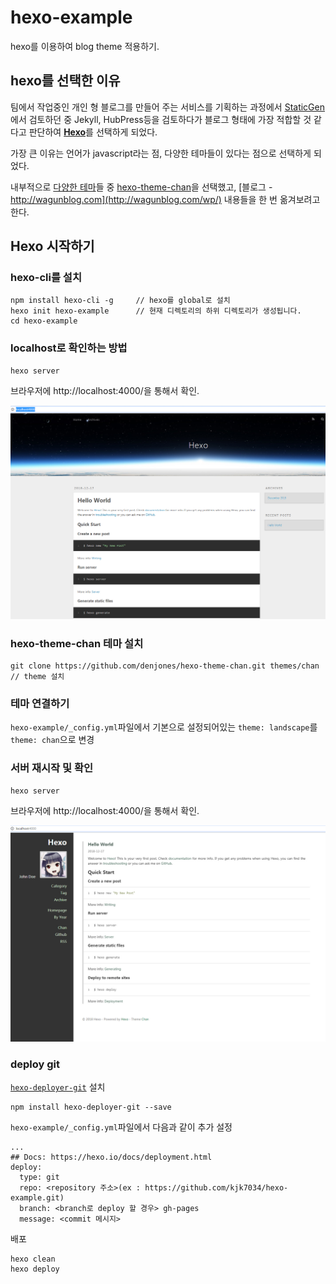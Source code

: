 # hexo-example

hexo를 이용하여 blog theme 적용하기.

## hexo를 선택한 이유

팀에서 작업중인 개인 형 블로그를 만들어 주는 서비스를 기획하는 과정에서 [StaticGen](https://www.staticgen.com/)에서 검토하던 중 Jekyll, HubPress등을 검토하다가 블로그 형태에 가장 적합할 것 같다고 판단하여 [**Hexo**](https://www.staticgen.com/hexo)를 선택하게 되었다.

가장 큰 이유는 언어가 javascript라는 점, 다양한 테마들이 있다는 점으로 선택하게 되었다.

내부적으로 [다양한 테마](https://hexo.io/themes/)들 중 [hexo-theme-chan](https://github.com/denjones/hexo-theme-chan)을 선택했고, [블로그 - http://wagunblog.com](http://wagunblog.com/wp/) 내용들을 한 번 옮겨보려고 한다.

## Hexo 시작하기

### hexo-cli를 설치

```
npm install hexo-cli -g		// hexo를 global로 설치
hexo init hexo-example		// 현재 디렉토리의 하위 디렉토리가 생성됩니다.
cd hexo-example
```

### localhost로 확인하는 방법

```
hexo server
```

브라우저에 http://localhost:4000/을 통해서 확인.

![Hexo landscape theme](/ignoreDir/img/sample1.jpg)

### hexo-theme-chan 테마 설치

```
git clone https://github.com/denjones/hexo-theme-chan.git themes/chan	// theme 설치
```

### 테마 연결하기

`hexo-example/_config.yml`파일에서 기본으로 설정되어있는 `theme: landscape`를 `theme: chan`으로 변경

### 서버 재시작 및 확인

```
hexo server
```

브라우저에 http://localhost:4000/을 통해서 확인.

![Hexo chan theme](/ignoreDir/img/sample2.jpg)

### deploy git

[`hexo-deployer-git`](https://github.com/hexojs/hexo-deployer-git) 설치

```
npm install hexo-deployer-git --save
```

`hexo-example/_config.yml`파일에서 다음과 같이 추가 설정

```
...
## Docs: https://hexo.io/docs/deployment.html
deploy:
  type: git
  repo: <repository 주소>(ex : https://github.com/kjk7034/hexo-example.git)
  branch: <branch로 deploy 할 경우> gh-pages
  message: <commit 메시지>
```

배포
```
hexo clean
hexo deploy
```
